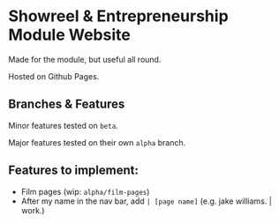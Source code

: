 # Showreel & Entrepreneurship Module Website
Made for the module, but useful all round.

Hosted on Github Pages.

## Branches & Features

Minor features tested on `beta`.

Major features tested on their own `alpha` branch.

## Features to implement:
- Film pages (wip: `alpha/film-pages`)
- After my name in the nav bar, add `| [page name]` (e.g. jake williams. | work.)